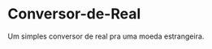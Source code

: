 # Conversor-de-Real

Um simples conversor de real pra uma moeda estrangeira.
<h1 install
    pkg install nodejs
    git clone https://github.com/nilosqui/Conversor-de-Real
    cd Conversor-de-Real
    node index.js

